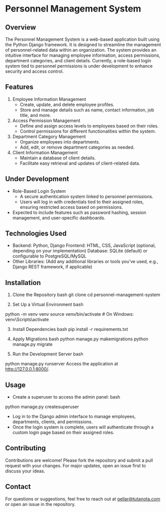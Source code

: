 # Personnel Management System

## Overview
The Personnel Management System is a web-based application built using the Python Django framework. It is designed to streamline the management of personnel-related data within an organization. The system provides an intuitive interface for managing employee information, access permissions, department categories, and client details. Currently, a role-based login system tied to personnel permissions is under development to enhance security and access control.

## Features
1. Employee Information Management
    - Create, update, and delete employee profiles.
    - Store and manage details such as name, contact information, job title, and more.
2. Access Permission Management
    - Define and assign access levels to employees based on their roles.
    - Control permissions for different functionalities within the system.
3. Department Category Management
    - Organize employees into departments.
    - Add, edit, or remove department categories as needed.
4. Client Information Management
    - Maintain a database of client details.
    - Facilitate easy retrieval and updates of client-related data.

## Under Development
- Role-Based Login System
    - A secure authentication system linked to personnel permissions.
    - Users will log in with credentials tied to their assigned roles, ensuring restricted access based on permissions.
- Expected to include features such as password hashing, session management, and user-specific dashboards.

## Technologies Used
- Backend: Python, Django
Frontend: HTML, CSS, JavaScript (optional, depending on your implementation)
Database: SQLite (default) or configurable to PostgreSQL/MySQL
- Other Libraries: (Add any additional libraries or tools you’ve used, e.g., Django REST framework, if applicable)

## Installation
1. Clone the Repository
bash
git clone <repository-url>
cd personnel-management-system

2. Set Up a Virtual Environment
bash

python -m venv venv
source venv/bin/activate  # On Windows: venv\Scripts\activate

3. Install Dependencies
bash
pip install -r requirements.txt

4. Apply Migrations
bash
python manage.py makemigrations
python manage.py migrate

5. Run the Development Server
bash

python manage.py runserver
Access the application at http://127.0.0.1:8000/.

## Usage
- Create a superuser to access the admin panel:
bash

python manage.py createsuperuser
- Log in to the Django admin interface to manage employees, departments, clients, and permissions.
- Once the login system is complete, users will authenticate through a custom login page based on their assigned roles.

## Contributing
Contributions are welcome! Please fork the repository and submit a pull request with your changes. For major updates, open an issue first to discuss your ideas.

## Contact
For questions or suggestions, feel free to reach out at gellar@tutanota.com or open an issue in the repository.